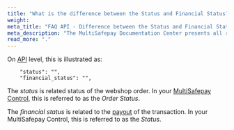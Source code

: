 ```yaml
---
title: "What is the difference between the Status and Financial Status?"
weight:
meta_title: "FAQ API - Difference between the Status and Financial Status - MultiSafepay Docs"
meta_description: "The MultiSafepay Documentation Center presents all relevant information about our Plugins and API. You can also find support pages for payment methods, tools and general questions as well as the contact details of our Support and Integration Teams."
read_more: "."
---
```


On [API](/api) level, this is illustrated as:

```
    "status": "",
    "financial_status": "",
```

The _status_ is related status of the webshop order. In your [MultiSafepay Control](https://merchant.multisafepay.com/), this is referred to as the _Order Status_.

The _financial status_ is related to the [payout](/faq/general/glossary/#payout) of the transaction. In your MultiSafepay Control, this is referred to as the _Status_.


